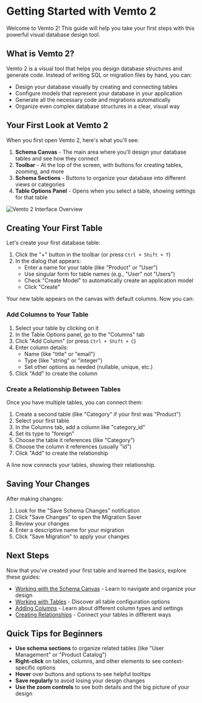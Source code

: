 # Getting Started with Vemto 2

Welcome to Vemto 2! This guide will help you take your first steps with this powerful visual database design tool.

## What is Vemto 2?

Vemto 2 is a visual tool that helps you design database structures and generate code. Instead of writing SQL or migration files by hand, you can:

- Design your database visually by creating and connecting tables
- Configure models that represent your database in your application
- Generate all the necessary code and migrations automatically
- Organize even complex database structures in a clear, visual way

## Your First Look at Vemto 2

When you first open Vemto 2, here's what you'll see:

1. **Schema Canvas** - The main area where you'll design your database tables and see how they connect
2. **Toolbar** - At the top of the screen, with buttons for creating tables, zooming, and more
3. **Schema Sections** - Buttons to organize your database into different views or categories
4. **Table Options Panel** - Opens when you select a table, showing settings for that table

![Vemto 2 Interface Overview](https://vemto.app/docs/v2/images/interface-overview.png)

## Creating Your First Table

Let's create your first database table:

1. Click the "+" button in the toolbar (or press `Ctrl + Shift + T`)
2. In the dialog that appears:
   - Enter a name for your table (like "Product" or "User")
   - Use singular form for table names (e.g., "User" not "Users")
   - Check "Create Model" to automatically create an application model
   - Click "Create"

Your new table appears on the canvas with default columns. Now you can:

### Add Columns to Your Table

1. Select your table by clicking on it
2. In the Table Options panel, go to the "Columns" tab
3. Click "Add Column" (or press `Ctrl + Shift + C`)
4. Enter column details:
   - Name (like "title" or "email")
   - Type (like "string" or "integer")
   - Set other options as needed (nullable, unique, etc.)
5. Click "Add" to create the column

### Create a Relationship Between Tables

Once you have multiple tables, you can connect them:

1. Create a second table (like "Category" if your first was "Product")
2. Select your first table
3. In the Columns tab, add a column like "category_id"
4. Set its type to "foreign"
5. Choose the table it references (like "Category")
6. Choose the column it references (usually "id")
7. Click "Add" to create the relationship

A line now connects your tables, showing their relationship.

## Saving Your Changes

After making changes:

1. Look for the "Save Schema Changes" notification
2. Click "Save Changes" to open the Migration Saver
3. Review your changes
4. Enter a descriptive name for your migration
5. Click "Save Migration" to apply your changes

## Next Steps

Now that you've created your first table and learned the basics, explore these guides:

- [Working with the Schema Canvas](./schema-canvas.md) - Learn to navigate and organize your design
- [Working with Tables](./tables.md) - Discover all table configuration options
- [Adding Columns](./columns.md) - Learn about different column types and settings
- [Creating Relationships](./relationships.md) - Connect your tables in different ways

## Quick Tips for Beginners

- **Use schema sections** to organize related tables (like "User Management" or "Product Catalog")
- **Right-click** on tables, columns, and other elements to see context-specific options
- **Hover** over buttons and options to see helpful tooltips
- **Save regularly** to avoid losing your design changes
- **Use the zoom controls** to see both details and the big picture of your design
